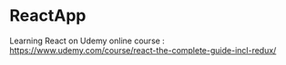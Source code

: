 # ReactApp
Learning React on Udemy
online course : https://www.udemy.com/course/react-the-complete-guide-incl-redux/
